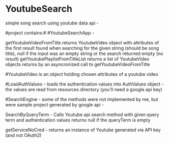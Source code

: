 # YoutubeSearch
simple song search using youtube data api -

#project contains:#
#YoutubeSearchApp -

getYoutubeVideoFromTitle returns YoutubeVideo object with attributes of the first result found when searching for the given string (should be song title), 
null if the input was an empty string or the search returned empty (no result)
getYoutubePlaylistFromTitleList returns a list of YoutubeVideo objects returns by an asyncronized call to getYoutubeVideoFromTitle

#YoutubeVideo is an object holding chosen attributes of a youtube video

#LoadAuthValues - loads the authentication values into AuthValues object - the values are read from resources directory (you'll need a google api key)

#SearchEngine - some of the methods were not implemented by me, but were sample project generated by google api -

SearchByQueryTerm - Calls Youtube api search method with given query term and authentication values
returns null if the queryTerm is empty

getServiceNoCred - returns an instance of Youtube generated via API key (and not OAuth2)


